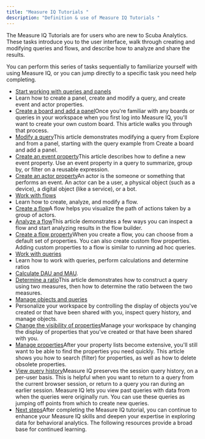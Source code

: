 ```yaml
---
title: "Measure IQ Tutorials "
description: "Definition & use of Measure IQ Tutorials "
---
```


The Measure IQ Tutorials are for users who are new to Scuba Analytics. These tasks introduce you to the user interface, walk through creating and modifying queries and flows, and describe how to analyze and share the results.

You can perform this series of tasks sequentially to familiarize yourself with using Measure IQ, or you can jump directly to a specific task you need help completing.

- [Start working with queries and panels](/measure_iq/create-a-board-with-queries-panels)
- Learn how to create a panel, create and modify a query, and create event and actor properties.
- [Create a board and add a panel](/measure_iq/create-a-board-with-queries-panels)Once you're familiar with any boards or queries in your workspace when you first log into Measure IQ, you'll want to create your own custom board. This article walks you through that process.
- [Modify a query](/measure_iq/modify-a-query)This article demonstrates modifying a query from Explore and from a panel, starting with the query example from Create a board and add a panel.
- [Create an event property](/measure_iq/create-an-event-property)This article describes how to define a new event property. Use an event property in a query to summarize, group by, or filter on a reusable expression.
- [Create an actor property](/measure_iq/create-an-actor-property)An actor is the someone or something that performs an event. An actor can be a user, a physical object (such as a device), a digital object (like a service), or a bot.
- [Work with flows](/measure_iq/work-with-flows)
- Learn how to create, analyze, and modify a flow.
- [Create a flow](/measure_iq/work-with-flows/create-a-flow)A flow helps you visualize the path of actions taken by a group of actors.
- [Analyze a flow](/measure_iq/work-with-flows/analyze-a-flow)This article demonstrates a few ways you can inspect a flow and start analyzing results in the flow builder.
- [Create a flow property](/measure_iq/work-with-flows/create-a-flow-property)When you create a flow, you can choose from a default set of properties. You can also create custom flow properties. Adding custom properties to a flow is similar to running ad hoc queries.
- [Work with queries](/measure_iq/work-with-queries)
- Learn how to work with queries, perform calculations and determine ratios
- [Calculate DAU and MAU](/measure_iq/work-with-queries/calculate-dau-and-mau).
- [Determine a ratio](/measure_iq/work-with-queries/determine-a-ratio)This article demonstrates how to construct a query using two measures, then how to determine the ratio between the two measures.
- [Manage objects and queries](/measure_iq/manage-objects-and-queries)
- Personalize your workspace by controlling the display of objects you've created or that have been shared with you, inspect query history, and manage objects.
- [Change the visibility of properties](/measure_iq/manage-objects-and-queries/change-the-visibility-of-properties)Manage your workspace by changing the display of properties that you've created or that have been shared with you.
- [Manage properties](/measure_iq/manage-objects-and-queries/manage-properties)After your property lists become extensive, you'll still want to be able to find the properties you need quickly. This article shows you how to search (filter) for properties, as well as how to delete obsolete properties.
- [View query history](/measure_iq/manage-objects-and-queries/view-query-history)Measure IQ preserves the session query history, on a per-user basis. This is helpful when you want to return to a query from the current browser session, or return to a query you ran during an earlier session. Measure IQ lets you view past queries with data from when the queries were originally run. You can use these queries as jumping off points from which to create new queries.
- [Next steps](/measure_iq/manage-objects-and-queries/next-steps)After completing the Measure IQ tutorial, you can continue to enhance your Measure IQ skills and deepen your expertise in exploring data for behavioral analytics. The following resources provide a broad base for continued learning.
